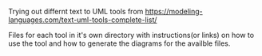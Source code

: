 Trying out differnt text to UML tools from https://modeling-languages.com/text-uml-tools-complete-list/

Files for each tool in it's own directory with instructions(or links) on how to use the tool and how to generate the diagrams for the availble files.
